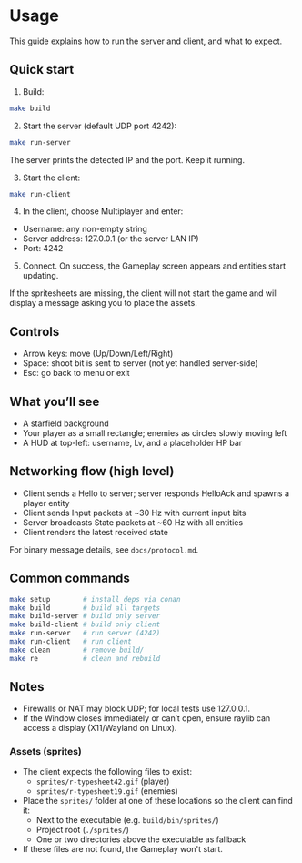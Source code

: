# Usage

This guide explains how to run the server and client, and what to expect.

## Quick start

1) Build:
```bash
make build
```

2) Start the server (default UDP port 4242):
```bash
make run-server
```
The server prints the detected IP and the port. Keep it running.

3) Start the client:
```bash
make run-client
```

4) In the client, choose Multiplayer and enter:
- Username: any non-empty string
- Server address: 127.0.0.1 (or the server LAN IP)
- Port: 4242

5) Connect. On success, the Gameplay screen appears and entities start updating.

If the spritesheets are missing, the client will not start the game and will display a message asking you to place the assets.

## Controls

- Arrow keys: move (Up/Down/Left/Right)
- Space: shoot bit is sent to server (not yet handled server-side)
- Esc: go back to menu or exit

## What you’ll see

- A starfield background
- Your player as a small rectangle; enemies as circles slowly moving left
- A HUD at top-left: username, Lv, and a placeholder HP bar

## Networking flow (high level)

- Client sends a Hello to server; server responds HelloAck and spawns a player entity
- Client sends Input packets at ~30 Hz with current input bits
- Server broadcasts State packets at ~60 Hz with all entities
- Client renders the latest received state

For binary message details, see `docs/protocol.md`.

## Common commands

```bash
make setup        # install deps via conan
make build        # build all targets
make build-server # build only server
make build-client # build only client
make run-server   # run server (4242)
make run-client   # run client
make clean        # remove build/
make re           # clean and rebuild
```

## Notes

- Firewalls or NAT may block UDP; for local tests use 127.0.0.1.
- If the Window closes immediately or can’t open, ensure raylib can access a display (X11/Wayland on Linux).

### Assets (sprites)

- The client expects the following files to exist:
	- `sprites/r-typesheet42.gif` (player)
	- `sprites/r-typesheet19.gif` (enemies)
- Place the `sprites/` folder at one of these locations so the client can find it:
	- Next to the executable (e.g. `build/bin/sprites/`)
	- Project root (`./sprites/`)
	- One or two directories above the executable as fallback
- If these files are not found, the Gameplay won't start.